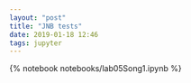 ```yaml
---
layout: "post"
title: "JNB tests"
date: 2019-01-18 12:46
tags: jupyter
---
```


{% notebook notebooks/lab05Song1.ipynb %}
